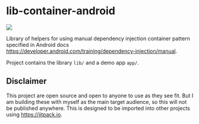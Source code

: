 # lib-container-android

[![](https://jitpack.io/v/Brent-Tunnicliff/lib-container-android.svg)](https://jitpack.io/#Brent-Tunnicliff/lib-container-android)

Library of helpers for using manual dependency injection container pattern specified in Android
docs https://developer.android.com/training/dependency-injection/manual.

Project contains the library `lib/` and a demo app `app/`.

## Disclaimer

This project are open source and open to anyone to use as they see fit.
But I am building these with myself as the main target audience,
so this will not be published anywhere.
This is designed to be imported into other projects using https://jitpack.io.